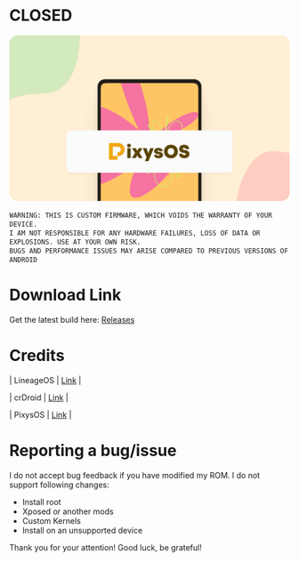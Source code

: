 # CLOSED

![2okPze5](https://raw.githubusercontent.com/PixysOS/Pixys_doc/twelve/twelve-stuff/pixys_banner.png)

```
WARNING: THIS IS CUSTOM FIRMWARE, WHICH VOIDS THE WARRANTY OF YOUR DEVICE.
I AM NOT RESPONSIBLE FOR ANY HARDWARE FAILURES, LOSS OF DATA OR EXPLOSIONS. USE AT YOUR OWN RISK.
BUGS AND PERFORMANCE ISSUES MAY ARISE COMPARED TO PREVIOUS VERSIONS OF ANDROID
```

# Download Link

Get the latest build here: [Releases](https://github.com/derveror/PixysOS-Xiaomi-Mi-Mix-2S/releases)

# Credits
| LineageOS                         | [Link](https://github.com/LineageOS) |

| crDroid                           | [Link](https://github.com/crdroidandroid) |

| PixysOS                           | [Link](https://github.com/PixysOS) |

# Reporting a bug/issue
I do not accept bug feedback if you have modified my ROM. I do not support following changes:

- Install root
- Xposed or another mods
- Custom Kernels
- Install on an unsupported device

Thank you for your attention! Good luck, be grateful!
